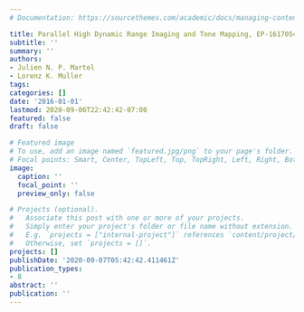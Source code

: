 ```yaml
---
# Documentation: https://sourcethemes.com/academic/docs/managing-content/

title: Parallel High Dynamic Range Imaging and Tone Mapping, EP-16170546
subtitle: ''
summary: ''
authors:
- Julien N. P. Martel
- Lorenz K. Muller
tags:
categories: []
date: '2016-01-01'
lastmod: 2020-09-06T22:42:42-07:00
featured: false
draft: false

# Featured image
# To use, add an image named `featured.jpg/png` to your page's folder.
# Focal points: Smart, Center, TopLeft, Top, TopRight, Left, Right, BottomLeft, Bottom, BottomRight.
image:
  caption: ''
  focal_point: ''
  preview_only: false

# Projects (optional).
#   Associate this post with one or more of your projects.
#   Simply enter your project's folder or file name without extension.
#   E.g. `projects = ["internal-project"]` references `content/project/deep-learning/index.md`.
#   Otherwise, set `projects = []`.
projects: []
publishDate: '2020-09-07T05:42:42.411461Z'
publication_types:
- 8
abstract: ''
publication: ''
---
```


